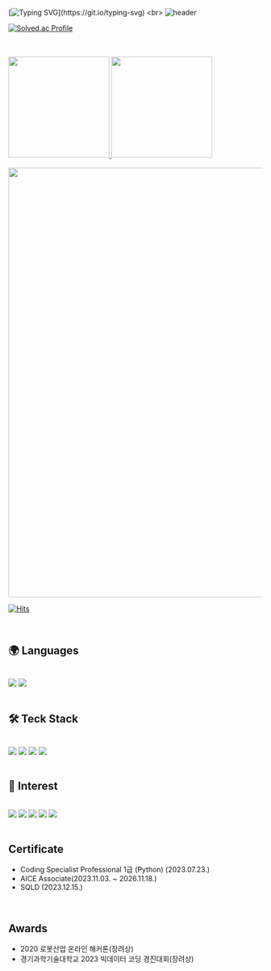 [![Typing SVG](https://readme-typing-svg.demolab.com/?lines=Hello,+i'm+Hashtae9&font=Redressed&size=40&pause=500;)](https://git.io/typing-svg)
<br>
![header](https://capsule-render.vercel.app/api?type=waving&color=gradient&height=120&animation=fadeIn&section=footer&text=Hashtae9🇰🇷&fontAlign=70)
<br>

[![Solved.ac Profile](http://mazassumnida.wtf/api/v2/generate_badge?boj=noubel8007)](https://solved.ac/noubel8007/)



<br>
<br>
<div>
<a href="s">
  <img src="https://github-readme-stats.vercel.app/api/top-langs/?username=Hashtae9&layout=compact&hide=jupyter%20notebook,html,javascript&theme=tokyonight" height="200"/>
  
</a>
<a href="s">
  <img src="https://github-readme-stats.vercel.app/api?username=Hashtae9&count_private=true&theme=tokyonight&show_icons=true" height = "200"/>
</a>
</div>
<br>

<img src="https://github-profile-summary-cards.vercel.app/api/cards/profile-details?username=Hashtae9&theme=nord_dark" width = "850"/>

<br>

[![Hits](https://hits.seeyoufarm.com/api/count/incr/badge.svg?url=https://github.com/Hashtae9&count_bg=%232AB4E5D6&title_bg=%23555555&icon=&icon_color=%23E7E7E7&title=views&edge_flat=false)](https://hits.seeyoufarm.com)

<br>

## 🌍 Languages
<br>
<div>
<img src="https://img.shields.io/badge/JAVA-007396?style=for-the-badge&logo=java&logoColor=white">
<img src="https://img.shields.io/badge/Python-3776AB?style=for-the-badge&logo=Python&logoColor=white">
</div>
<br>  

## 🛠️ Teck Stack
<br>
<div>
<img src="https://img.shields.io/badge/Spring-6DB33F?style=for-the-badge&logo=Spring&logoColor=white">
<img src="https://img.shields.io/badge/Spring Boot-6DB33F?style=for-the-badge&logo=Spring Boot&logoColor=white">
<img src="https://img.shields.io/badge/mysql-4479A1?style=for-the-badge&logo=mysql&logoColor=white">
<img src="https://img.shields.io/badge/Docker-2496ED?style=for-the-badge&logo=Docker&logoColor=white">
</div>
<br>


## 🤔 Interest
<br>
<div>
<img src="https://img.shields.io/badge/github-181717?style=for-the-badge&logo=github&logoColor=white">
<img src="https://img.shields.io/badge/Ubuntu-E95420?style=for-the-badge&logo=Ubuntu&logoColor=white">
<img src="https://img.shields.io/badge/aws-232F3E?style=for-the-badge&logo=aws&logoColor=white">
<img src="https://img.shields.io/badge/Kubernetes-326CE5?style=for-the-badge&logo=Kubernetes&logoColor=white">
<img src="https://img.shields.io/badge/JUnit5-25A162?style=for-the-badge&logo=JUnit5&logoColor=white">
</div>
<br>


## Certificate
+ Coding Specialist Professional 1급 (Python) (2023.07.23.)
+ AICE Associate(2023.11.03. ~ 2026.11.18.)
+ SQLD (2023.12.15.)

<br>

## Awards
+ 2020 로봇산업 온라인 해커톤(장려상)
+ 경기과학기술대학교 2023 빅데이터 코딩 경진대회(장려상)

